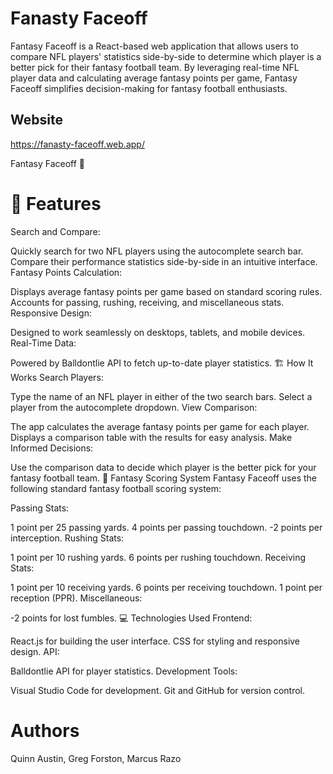 # Fanasty Faceoff
Fantasy Faceoff is a React-based web application that allows users to compare NFL players' statistics side-by-side to determine which player is a better pick for their fantasy football team. By leveraging real-time NFL player data and calculating average fantasy points per game, Fantasy Faceoff simplifies decision-making for fantasy football enthusiasts.
## Website
https://fanasty-faceoff.web.app/

Fantasy Faceoff 🏈


# 🚀 Features
Search and Compare:

Quickly search for two NFL players using the autocomplete search bar.
Compare their performance statistics side-by-side in an intuitive interface.
Fantasy Points Calculation:

Displays average fantasy points per game based on standard scoring rules.
Accounts for passing, rushing, receiving, and miscellaneous stats.
Responsive Design:

Designed to work seamlessly on desktops, tablets, and mobile devices.
Real-Time Data:

Powered by Balldontlie API to fetch up-to-date player statistics.
🏗️ How It Works
Search Players:

Type the name of an NFL player in either of the two search bars.
Select a player from the autocomplete dropdown.
View Comparison:

The app calculates the average fantasy points per game for each player.
Displays a comparison table with the results for easy analysis.
Make Informed Decisions:

Use the comparison data to decide which player is the better pick for your fantasy football team.
🧮 Fantasy Scoring System
Fantasy Faceoff uses the following standard fantasy football scoring system:

Passing Stats:

1 point per 25 passing yards.
4 points per passing touchdown.
-2 points per interception.
Rushing Stats:

1 point per 10 rushing yards.
6 points per rushing touchdown.
Receiving Stats:

1 point per 10 receiving yards.
6 points per receiving touchdown.
1 point per reception (PPR).
Miscellaneous:

-2 points for lost fumbles.
💻 Technologies Used
Frontend:

React.js for building the user interface.
CSS for styling and responsive design.
API:

Balldontlie API for player statistics.
Development Tools:

Visual Studio Code for development.
Git and GitHub for version control.

# Authors
Quinn Austin, Greg Forston, Marcus Razo

